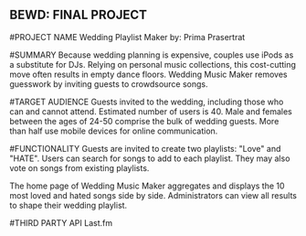 BEWD: FINAL PROJECT
-------------------

#PROJECT NAME
Wedding Playlist Maker
by: Prima Prasertrat


#SUMMARY
Because wedding planning is expensive, couples use iPods as a substitute for DJs. Relying on personal music collections, this cost-cutting move often results in empty dance floors. Wedding Music Maker removes guesswork by inviting guests to crowdsource songs.  


#TARGET AUDIENCE
Guests invited to the wedding, including those who can and cannot attend. Estimated number of users is 40.
Male and females between the ages of 24-50 comprise the bulk of wedding guests. More than half use mobile devices for online communication.


#FUNCTIONALITY
Guests are invited to create two playlists: "Love" and "HATE". Users can search for songs to add to each playlist. They may also vote on songs from existing playlists.

The home page of Wedding Music Maker aggregates and displays the 10 most loved and hated songs side by side. Administrators can view all results to shape their wedding playlist.


#THIRD PARTY API
Last.fm